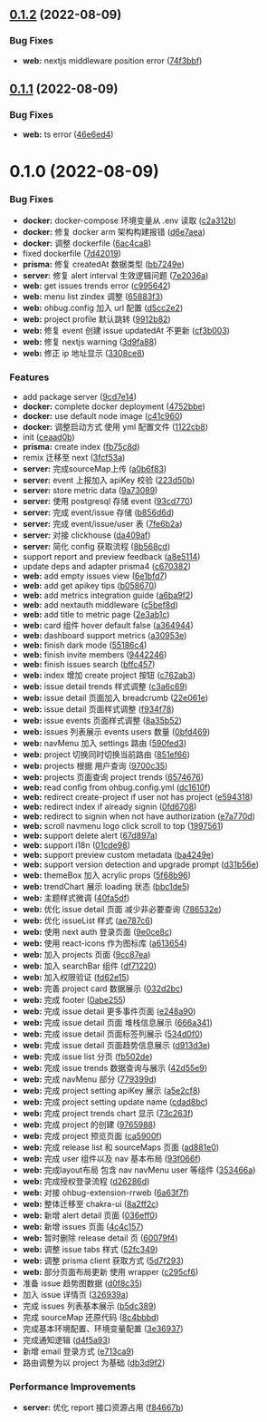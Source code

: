 

## [0.1.2](https://github.com/ohbug-org/ohbug-dashboard/compare/0.1.1...0.1.2) (2022-08-09)


### Bug Fixes

* **web:** nextjs middleware position error ([74f3bbf](https://github.com/ohbug-org/ohbug-dashboard/commit/74f3bbf219ca9927b37947608bab2d5cded39bb9))

## [0.1.1](https://github.com/ohbug-org/ohbug-dashboard/compare/0.1.0...0.1.1) (2022-08-09)


### Bug Fixes

* **web:** ts error ([46e6ed4](https://github.com/ohbug-org/ohbug-dashboard/commit/46e6ed474338805dcb542a355112a49b2ec6e1f6))

# 0.1.0 (2022-08-09)


### Bug Fixes

* **docker:** docker-compose 环境变量从 .env 读取 ([c2a312b](https://github.com/ohbug-org/ohbug-dashboard/commit/c2a312b8deb9e7057abc774ebeaa8436485b3441))
* **docker:** 修复 docker arm 架构构建报错 ([d6e7aea](https://github.com/ohbug-org/ohbug-dashboard/commit/d6e7aea47597a3364163e764041aff1eb4ed2447))
* **docker:** 调整 dockerfile ([6ac4ca8](https://github.com/ohbug-org/ohbug-dashboard/commit/6ac4ca8d7fbf39481b52e58042416810a8ec5320))
* fixed dockerfile ([7d42019](https://github.com/ohbug-org/ohbug-dashboard/commit/7d4201956825f35806e36a195e46314f8a02266e))
* **prisma:** 修复 createdAt 数据类型 ([bb7249e](https://github.com/ohbug-org/ohbug-dashboard/commit/bb7249efd002aa2127fdc7081df85b1208e980e9))
* **server:** 修复 alert interval 生效逻辑问题 ([7e2036a](https://github.com/ohbug-org/ohbug-dashboard/commit/7e2036a64c08a29eff1f6d1f759207a426118258))
* **web:** get issues trends error ([c995642](https://github.com/ohbug-org/ohbug-dashboard/commit/c995642d8396fc035db19ba3d0bc6583e61cf4fb))
* **web:** menu list zindex 调整 ([65883f3](https://github.com/ohbug-org/ohbug-dashboard/commit/65883f3f8fe8e828a64fe25f1782d33f25837141))
* **web:** ohbug.config 加入 url 配置 ([d5cc2e2](https://github.com/ohbug-org/ohbug-dashboard/commit/d5cc2e2531e622fa5da475058889b90487839425))
* **web:** project profile 默认跳转 ([9912b82](https://github.com/ohbug-org/ohbug-dashboard/commit/9912b822e2eb091273a42cdfb774bd8b97bfa224))
* **web:** 修复 event 创建 issue updatedAt 不更新 ([cf3b003](https://github.com/ohbug-org/ohbug-dashboard/commit/cf3b00380258761e147d68cb83cb63b17a33f72a))
* **web:** 修复 nextjs warning ([3d9fa88](https://github.com/ohbug-org/ohbug-dashboard/commit/3d9fa8833b048ec4f77413bb9101d7e434c98196))
* **web:** 修正 ip 地址显示 ([3308ce8](https://github.com/ohbug-org/ohbug-dashboard/commit/3308ce841b209329c305fe8937e48adc2385a8f6))


### Features

* add package server ([9cd7e14](https://github.com/ohbug-org/ohbug-dashboard/commit/9cd7e14b940016f2058f3145cf3c1c671b3a87e2))
* **docker:** complete docker deployment ([4752bbe](https://github.com/ohbug-org/ohbug-dashboard/commit/4752bbe365a4cafa022ee0a4f325e37e2c6ead17))
* **docker:** use default node image ([c41c960](https://github.com/ohbug-org/ohbug-dashboard/commit/c41c960db1fffb091fc034b3e2bb478d19a68b3f))
* **docker:** 调整启动方式 使用 yml 配置文件 ([1122cb8](https://github.com/ohbug-org/ohbug-dashboard/commit/1122cb874c0acfc1bd4427077c20b0992d70a778))
* init ([ceaad0b](https://github.com/ohbug-org/ohbug-dashboard/commit/ceaad0b0d6d64edf06dff583cdd63fc44b57805a))
* **prisma:** create index ([fb75c8d](https://github.com/ohbug-org/ohbug-dashboard/commit/fb75c8d779cd9614b5db84a69a0c8e013ecea8c6))
* remix 迁移至 next ([3fcf53a](https://github.com/ohbug-org/ohbug-dashboard/commit/3fcf53acfd37faf899b5efb6245f56da92cdb873))
* **server:**  完成sourceMap上传 ([a0b6f83](https://github.com/ohbug-org/ohbug-dashboard/commit/a0b6f83338bd41fcbc5f76b87ba8322762e261da))
* **server:** event 上报加入 apiKey 校验 ([223d50b](https://github.com/ohbug-org/ohbug-dashboard/commit/223d50bbfdd1fa4a934d78a7cc0a7c4b3818a5d6))
* **server:** store metric data ([9a73089](https://github.com/ohbug-org/ohbug-dashboard/commit/9a73089c100a041047b4bc017477e25cb08637d5))
* **server:** 使用 postgresql 存储 event ([93cd770](https://github.com/ohbug-org/ohbug-dashboard/commit/93cd77068404540167664a82949f14b749f347d5))
* **server:** 完成 event/issue 存储 ([b856d6d](https://github.com/ohbug-org/ohbug-dashboard/commit/b856d6d9bc7ab9c1ec8b5c982b0a1a1707f92346))
* **server:** 完成 event/issue/user 表 ([7fe6b2a](https://github.com/ohbug-org/ohbug-dashboard/commit/7fe6b2a22ac4e3824b2ad91cd2148714e7792c40))
* **server:** 对接 clickhouse ([da409af](https://github.com/ohbug-org/ohbug-dashboard/commit/da409afd985c3346c2c17d696b6e73da9583092f))
* **server:** 简化 config 获取流程 ([8b568cd](https://github.com/ohbug-org/ohbug-dashboard/commit/8b568cdd758bb120fb89b79d5bf76d434e7d8789))
* support report and preview feedback ([a8e5114](https://github.com/ohbug-org/ohbug-dashboard/commit/a8e511483b6c740b639981e4596372b2867da845))
* update deps and adapter prisma4 ([c670382](https://github.com/ohbug-org/ohbug-dashboard/commit/c670382820740ccb9b2b3dc7bf049c34f4c96e09))
* **web:** add empty issues view ([6e1bfd7](https://github.com/ohbug-org/ohbug-dashboard/commit/6e1bfd76c2e5705c7e4e4cca6dddbfe110fd70df))
* **web:** add get apikey tips ([b058670](https://github.com/ohbug-org/ohbug-dashboard/commit/b058670994354aaeae0045d00cb4963d98288428))
* **web:** add metrics integration guide ([a6ba9f2](https://github.com/ohbug-org/ohbug-dashboard/commit/a6ba9f2d5c9e98a862e8c1eb610ef554d1f81515))
* **web:** add nextauth middleware ([c5bef8d](https://github.com/ohbug-org/ohbug-dashboard/commit/c5bef8d7e2db30db73efab954214d2b27a83296b))
* **web:** add title to metric page ([2e3ab1c](https://github.com/ohbug-org/ohbug-dashboard/commit/2e3ab1c0882340745516ecb4005ebf7e8c3fdc88))
* **web:** card 组件 hover default false ([a364944](https://github.com/ohbug-org/ohbug-dashboard/commit/a364944ff7b323599df6c69674bffdb2d1d8f2da))
* **web:** dashboard support metrics ([a30953e](https://github.com/ohbug-org/ohbug-dashboard/commit/a30953e85f0150b4ba28788fdae57dc2b1d4f249))
* **web:** finish dark mode ([55186c4](https://github.com/ohbug-org/ohbug-dashboard/commit/55186c4321f80db13214b302f5917d5defe7f966))
* **web:** finish invite members ([9442246](https://github.com/ohbug-org/ohbug-dashboard/commit/94422469b8ad67bb1c29374b6c458dae0a509f4e))
* **web:** finish issues search ([bffc457](https://github.com/ohbug-org/ohbug-dashboard/commit/bffc45774ffb8278c25a27d780c9fbdf5a054070))
* **web:** index 增加 create project 按钮 ([c762ab3](https://github.com/ohbug-org/ohbug-dashboard/commit/c762ab3e31f717ba4ef9be528388d0d16e608b2c))
* **web:** issue detail trends 样式调整 ([c3a6c69](https://github.com/ohbug-org/ohbug-dashboard/commit/c3a6c697942c9ec799992d109d3ec9ed42d19d75))
* **web:** issue detail 页面加入 breadcrumb ([22e061e](https://github.com/ohbug-org/ohbug-dashboard/commit/22e061ec318e7d3d2d9ad550ec0fb53578c4ab2e))
* **web:** issue detail 页面样式调整 ([f934f78](https://github.com/ohbug-org/ohbug-dashboard/commit/f934f7839c9358acd8af4402b3b355fffb0885f9))
* **web:** issue events 页面样式调整 ([8a35b52](https://github.com/ohbug-org/ohbug-dashboard/commit/8a35b5220f9f9317bf68ab8dd06f48d8ddd83f78))
* **web:** issues 列表展示 events users 数量 ([0bfd469](https://github.com/ohbug-org/ohbug-dashboard/commit/0bfd469cbf56a5623d38b425ec882285e2cae46b))
* **web:** navMenu 加入 settings 路由 ([590fed3](https://github.com/ohbug-org/ohbug-dashboard/commit/590fed38e6d1fdea142767bde6bf56d970c39be3))
* **web:** project 切换同时切换当前路由 ([851ef66](https://github.com/ohbug-org/ohbug-dashboard/commit/851ef66ed5eaefc59358fcc771f4f85907b8105d))
* **web:** projects 根据 用户查询 ([9700c35](https://github.com/ohbug-org/ohbug-dashboard/commit/9700c357effd58afa766edf59b97840dccf43140))
* **web:** projects 页面查询 project trends ([6574676](https://github.com/ohbug-org/ohbug-dashboard/commit/6574676c8ac81dbdc4c80072269f1f3da5a64593))
* **web:** read config from ohbug.config.yml ([dc1610f](https://github.com/ohbug-org/ohbug-dashboard/commit/dc1610f5aa2bf203311fb87b51671d83c356e293))
* **web:** redirect create-project if user not has project ([e594318](https://github.com/ohbug-org/ohbug-dashboard/commit/e5943189642078f1eb1f50b798c16122d842e7ee))
* **web:** redirect index if already signin ([0fd6708](https://github.com/ohbug-org/ohbug-dashboard/commit/0fd670839df0fbf857fb8fababf35d8c39d72a46))
* **web:** redirect to signin when not have authorization ([e7a770d](https://github.com/ohbug-org/ohbug-dashboard/commit/e7a770dc4416e7f55068f27aa36334dbcda9e4be))
* **web:** scroll navmenu logo click scroll to top ([1997561](https://github.com/ohbug-org/ohbug-dashboard/commit/19975611ffc5552032b84bf9a61e2928836e9e72))
* **web:** support delete alert ([67d897a](https://github.com/ohbug-org/ohbug-dashboard/commit/67d897a02130c97c3ba258eb64c7c17340ac2a67))
* **web:** support i18n ([01cde98](https://github.com/ohbug-org/ohbug-dashboard/commit/01cde984a573a7b6c9255fd88f265aa25916ca89))
* **web:** support preview custom metadata ([ba4249e](https://github.com/ohbug-org/ohbug-dashboard/commit/ba4249e0d3de6188e656b14af6436cbb81771d9d))
* **web:** support version detection and upgrade prompt ([d31b56e](https://github.com/ohbug-org/ohbug-dashboard/commit/d31b56ee85a9122893a4f5a2bd27077a38cd7268))
* **web:** themeBox 加入 acrylic props ([5f68b96](https://github.com/ohbug-org/ohbug-dashboard/commit/5f68b967006d26f5a1200f0c05761999f59d2c09))
* **web:** trendChart 展示 loading 状态 ([bbc1de5](https://github.com/ohbug-org/ohbug-dashboard/commit/bbc1de525a02f1073628144f7f2c3d57eff59425))
* **web:** 主题样式微调 ([40fa5df](https://github.com/ohbug-org/ohbug-dashboard/commit/40fa5dfb4b9ad529e0719cacdf2a3792bf49b270))
* **web:** 优化 issue detail 页面 减少非必要查询 ([786532e](https://github.com/ohbug-org/ohbug-dashboard/commit/786532e810f28309d4ba38a565eacd0b9de8ecfe))
* **web:** 优化 issueList 样式 ([ae787c6](https://github.com/ohbug-org/ohbug-dashboard/commit/ae787c6af3111f15b12635f9636c0da138c60945))
* **web:** 使用 next auth 登录页面 ([9e0ce8c](https://github.com/ohbug-org/ohbug-dashboard/commit/9e0ce8c2bb6a52bd6a99bb0705ecc99e8b6a5961))
* **web:** 使用 react-icons 作为图标库 ([a613654](https://github.com/ohbug-org/ohbug-dashboard/commit/a613654b0a0949f25ecb36d800de69a77ec1b08b))
* **web:** 加入 projects 页面 ([9cc87ea](https://github.com/ohbug-org/ohbug-dashboard/commit/9cc87ead269a080e6140761732a1e0bdad6aab4e))
* **web:** 加入 searchBar 组件 ([df71220](https://github.com/ohbug-org/ohbug-dashboard/commit/df712201072141ab55a98761a3891ebbbca1d7b7))
* **web:** 加入权限验证 ([fd62e15](https://github.com/ohbug-org/ohbug-dashboard/commit/fd62e1559e703cc26dd3adbb74e54e7d5f9af828))
* **web:** 完善 project card 数据展示 ([032d2bc](https://github.com/ohbug-org/ohbug-dashboard/commit/032d2bc7440485c7783367d46ad31a78cf1d8823))
* **web:** 完成 footer ([0abe255](https://github.com/ohbug-org/ohbug-dashboard/commit/0abe255de49046cbf023fae0c1a9229e8995721f))
* **web:** 完成 issue detail 更多事件页面 ([e248a90](https://github.com/ohbug-org/ohbug-dashboard/commit/e248a90b02326da7d1b91f0db09fa32331243442))
* **web:** 完成 issue detail 页面 堆栈信息展示 ([666a341](https://github.com/ohbug-org/ohbug-dashboard/commit/666a34157eb88c26800b068af8e9011867cde425))
* **web:** 完成 issue detail 页面标签列展示 ([534d0f0](https://github.com/ohbug-org/ohbug-dashboard/commit/534d0f0f6c9c1d4e1a7d541c3da6d5d61fe004c2))
* **web:** 完成 issue detail 页面趋势信息展示 ([d913d3e](https://github.com/ohbug-org/ohbug-dashboard/commit/d913d3e175441d7ffbef858470f34dd3e99b744b))
* **web:** 完成 issue list 分页 ([fb502de](https://github.com/ohbug-org/ohbug-dashboard/commit/fb502de812eed29a84fe1b34e7648e1391f17dbd))
* **web:** 完成 issue trends 数据查询与展示 ([42d55e9](https://github.com/ohbug-org/ohbug-dashboard/commit/42d55e9a40cb8b1276d3bd338ace8cf66a213149))
* **web:** 完成 navMenu 部分 ([779399d](https://github.com/ohbug-org/ohbug-dashboard/commit/779399d5348b3308559e1f876c7c6c6fbbd750a4))
* **web:** 完成 project setting apiKey 展示 ([a5e2cf8](https://github.com/ohbug-org/ohbug-dashboard/commit/a5e2cf8f5137769238e3493f1933b16f6b277c99))
* **web:** 完成 project setting update name ([cdad8bc](https://github.com/ohbug-org/ohbug-dashboard/commit/cdad8bcb688f8b02b8c9c6c05816df0aaa3331bd))
* **web:** 完成 project trends chart 显示 ([73c263f](https://github.com/ohbug-org/ohbug-dashboard/commit/73c263f6c3c7aedda41ee4f32332a38bb14b8217))
* **web:** 完成 project 的创建 ([9765988](https://github.com/ohbug-org/ohbug-dashboard/commit/9765988b2a068ed03fa6470f4977c0df5b28baa5))
* **web:** 完成 project 预览页面 ([ca5900f](https://github.com/ohbug-org/ohbug-dashboard/commit/ca5900f6f3b908d02cc9a1a15bb00ef60161ff7b))
* **web:** 完成 release list 和 sourceMaps 页面 ([ad881e0](https://github.com/ohbug-org/ohbug-dashboard/commit/ad881e0a82f6ea653e6c117c5c3acdcc9ce410c5))
* **web:** 完成 user 组件以及 nav 基本布局 ([93f066f](https://github.com/ohbug-org/ohbug-dashboard/commit/93f066f32f7a78471c79b94bb7a879ee341bb9a4))
* **web:** 完成layout布局 包含 nav navMenu user 等组件 ([353466a](https://github.com/ohbug-org/ohbug-dashboard/commit/353466a7b344edd03f02c9d72985e0c79d9503e1))
* **web:** 完成授权登录流程 ([d26286d](https://github.com/ohbug-org/ohbug-dashboard/commit/d26286d575a93469ccd6e3cb6327590d95b5a5a0))
* **web:** 对接 ohbug-extension-rrweb ([6a63f7f](https://github.com/ohbug-org/ohbug-dashboard/commit/6a63f7f56463765cf5e31d2e1fd2fd17cf998bca))
* **web:** 整体迁移至 chakra-ui ([8a2ff2c](https://github.com/ohbug-org/ohbug-dashboard/commit/8a2ff2c2e5b7a0302713d98c2963b47c4ae5c154))
* **web:** 新增 alert detail 页面 ([036eff0](https://github.com/ohbug-org/ohbug-dashboard/commit/036eff01b39942b7bec74578641eb86ef0a2be79))
* **web:** 新增 issues 页面 ([4c4c157](https://github.com/ohbug-org/ohbug-dashboard/commit/4c4c157adf71082ad9786c9f9285a37a5c28e174))
* **web:** 暂时删除 release detail 页 ([60079f4](https://github.com/ohbug-org/ohbug-dashboard/commit/60079f41d4ad160b0547872174a3b7f4553fced1))
* **web:** 调整 issue tabs 样式 ([52fc349](https://github.com/ohbug-org/ohbug-dashboard/commit/52fc3499e03b4752d566da4d12b0c5f5c81bcf8f))
* **web:** 调整 prisma client 获取方式 ([5d7f293](https://github.com/ohbug-org/ohbug-dashboard/commit/5d7f293a99da8ec9df780675858a9a81f057ca41))
* **web:** 部分页面布局更新 使用 wrapper ([c295cf6](https://github.com/ohbug-org/ohbug-dashboard/commit/c295cf6baaf10f5f6eee28b3e8f1b300f877252e))
* 准备 issue 趋势图数据 ([d0f8c35](https://github.com/ohbug-org/ohbug-dashboard/commit/d0f8c35f5231f96dd41f73c659b219b7139548ad))
* 加入 issue 详情页 ([326939a](https://github.com/ohbug-org/ohbug-dashboard/commit/326939ad6f5675d3dedd6e42772afb9368377da0))
* 完成 issues 列表基本展示 ([b5dc389](https://github.com/ohbug-org/ohbug-dashboard/commit/b5dc389470e9b92dc77ee02c618feb04ab29b9c4))
* 完成 sourceMap 还原代码 ([8c4bbbd](https://github.com/ohbug-org/ohbug-dashboard/commit/8c4bbbd43fa3009b733043cb2c4c3a508d88681a))
* 完成基本环境配置、环境变量配置 ([3e36937](https://github.com/ohbug-org/ohbug-dashboard/commit/3e369373fde805ce760ff8837de63f81a402fc37))
* 完成通知逻辑 ([d4f5a93](https://github.com/ohbug-org/ohbug-dashboard/commit/d4f5a9309d821b7edf83981ae525f2ca7ddc1d80))
* 新增 email 登录方式 ([e713ca9](https://github.com/ohbug-org/ohbug-dashboard/commit/e713ca9c51d7e607b30ccd8fec15bb2bcb7ead68))
* 路由调整为以 project 为基础 ([db3d9f2](https://github.com/ohbug-org/ohbug-dashboard/commit/db3d9f28ecf518496ba532d76c33a67821f98be1))


### Performance Improvements

* **server:** 优化 report 接口资源占用 ([f84667b](https://github.com/ohbug-org/ohbug-dashboard/commit/f84667b065f229bfefde3fb661c370d15a36058f))